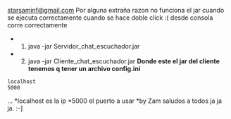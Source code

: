 starsaminf@gmail.com
Por alguna extraña razon no funciona el jar cuando se ejecuta correctamente cuando se hace doble click :(
desde consola corre correctamente 
* 1) 	java -jar Servidor_chat_escuchador.jar
* 2)	java -jar Cliente_chat_escuchador.jar 
**Donde este el jar del cliente tenemos q tener un archivo config.ini**
```
localhost
5000
```
…
*localhost es la ip
*5000 	  el puerto a usar 
*by Zam saludos a todos ja ja ja.
 :-]
